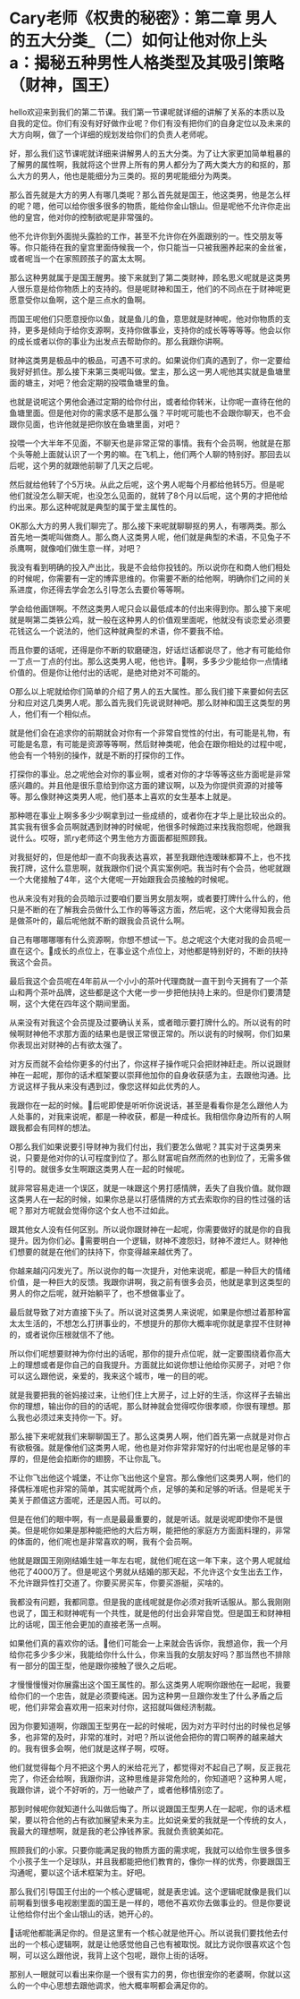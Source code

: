 # Cary老师《权贵的秘密》：第二章 男人的五大分类_（二）如何让他对你上头a：揭秘五种男性人格类型及其吸引策略（财神，国王）

hello欢迎来到我们的第二节课。我们第一节课呢就详细的讲解了关系的本质以及自我的定位。你们有没有好好做作业呢？你们有没有把你们的自身定位以及未来的大方向啊，做了一个详细的规划发给你们的负责人老师呢。

好，那么我们这节课呢就详细来讲解男人的五大分类。为了让大家更加简单粗暴的了解男的属性啊，我就将这个世界上所有的男人都分为了两大类大方的和抠的，那么大方的男人，他也是能细分为三类的。抠的男呢能细分为两类。

那么首先就是大方的男人有哪几类呢？那么首先就是国王，他这类男，他是怎么样的呢？嗯，他可以给你很多很多的物质，能给你金山银山。但是呢他不允许你走出他的皇宫，他对你的控制欲呢是非常强的。

他不允许你到外面抛头露脸的工作，甚至不允许你在外面跟别的一。性交朋友等等。你只能待在我的皇宫里面侍候我一个，你只能当一只被我圈养起来的金丝雀，或者呢当一个在家照顾孩子的富太太啊。

那么这种男就属于是国王醒男。接下来就到了第二类财神，顾名思义呢就是这类男人很乐意是给你物质上的支持的。但是呢财神和国王，他们的不同点在于财神呢更愿意受你以鱼啊，这个是三点水的鱼啊。

而国王呢他们只愿意授你以鱼，就是鱼儿的鱼，意思就是财神呢，他对你物质的支持，更多是倾向于给你支源啊，支持你做事业，支持你的成长等等等等。他会以你的成长或者以你的事业为出发点去帮助你的。那么我跟你讲啊。

财神这类男是极品中的极品，可遇不可求的。如果说你们真的遇到了，你一定要给我好好抓住。那么接下来第三类呢叫做。堂主，那么这一男人呢他其实就是鱼塘里面的塘主，对吧？他会定期的投喂鱼塘里的鱼。

也就是说呢这个男他会通过定期的给你付出，或者给你转米，让你呢一直待在他的鱼塘里面。但是他对你的需求感不是那么强？平时呢可能也不会跟你聊天，也不会跟你见面，也许他就是把你放在鱼塘里面，对吧？

投喂一个大半年不见面，不聊天也是非常正常的事情。我有个会员啊，他就是在那个头等舱上面就认识了一个男的嘛。在飞机上，他们两个人聊的特别好。那回去以后呢，这个男的就跟他前聊了几天之后呢。

然后就给他转了个5万块。从此之后呢，这个男人呢每个月都给他转5万。但是呢他们就没怎么聊天呢，也没怎么见面的，就转了8个月以后呢，这个男的才把他给约出来。那么这种呢就是典型的属于堂主属性的。

OK那么大方的男人我们聊完了。那么接下来呢就聊聊抠的男人，有哪两类。那么首先地一类呢叫做商人。那么商人这类男人呢，他们就是典型的术语，不见兔子不杀鹰啊，就像咱们做生意一样，对吧？

我没有看到明确的投入产出比，我是不会给你投钱的。所以说你在和商人他们相处的时候呢，你需要有一定的博弈思维的。你需要不断的给他啊，明确你们之间的关系进度，你还得去学会怎么引导怎么去要价等等啊。

学会给他画饼啊。不然这类男人呢只会以最低成本的付出来得到你。那么接下来呢就是啊第二类铁公鸡，就一般在这种男人的价值观里面呢，他就没有谈恋爱必须要花钱这么一个说法的，他们这种就典型的术语，你不要我不给。

而且你要的话呢，还得是你不断的软磨硬泡，好话烂话都说尽了，他才有可能给你一丁点一丁点的付出。那么这类男人呢，他也许。🎼啊，多多少少能给你一点情绪价值的。但是你让他付出的话呢，是绝对绝对不可能的。

O那么以上呢就给你们简单的介绍了男人的五大属性。那么我们接下来要如何去区分和应对这几类男人呢。那么首先我们先说说财神吧。那么财神和国王这类型的男人，他们有一个相似点。

就是他们会在追求你的前期就会对你有一个非常自觉性的付出，有可能是礼物，有可能是名意，有可能是资源等等啊，然后财神类呢，他会在跟你相处的过程中呢，他会有一个特别的操作，就是不断的打探你的工作。

打探你的事业。总之呢他会对你的事业啊，或者对你的才华等等这些方面呢是非常感兴趣的。并且他是很乐意给到你这方面的建议啊，以及为你提供资源的对接等等。那么像财神这类男人呢，他们基本上喜欢的女生基本上就是。

那种嗯在事业上啊多多少少啊拿到过一些成绩的，或者你在才华上是比较出众的。其实我有很多会员啊就遇到财神的时候呢，他很多时候跑过来找我抱怨呢，他跟我说什么。哎呀，凯ry老师这个男生他方方面面都挺照顾我。

对我挺好的，但是他却一直不向我表达喜欢，甚至我跟他连暧昧都算不上，也不找我打牌，这什么意思啊，就我跟你们说个真实案例吧。我当时有个会员，他呢就跟一个大佬接触了4年，这个大佬呢一开始跟我会员接触的时候呢。

也从来没有对我的会员暗示过要咱们要当男女朋友啊，或者要打牌什么什么的，他只是不断的在了解我会员做什么工作的等等这方面，然后呢，这个大佬得知我会员是做茶叶的，最后呢他就不断的跟我会员说什么啊。

自己有哪哪哪哪有什么资源啊，你想不想试一下。总之呢这个大佬对我的会员呢一直在这个。🎼成长的点位上，在事业这个点位上，对他都是特别好的，不断的扶持我这个会员。

最后我这个会员呢在4年前从一个小小的茶叶代理商就一直干到今天拥有了一个茶山和两个茶叶品牌，这些都是这个大佬一步一步把他扶持上来的。但是你们要清楚啊，这个大佬在四年这个期间里面。

从来没有对我这个会员提及过要确认关系，或者暗示要打牌什么的。所以说有的时候啊财神他不求那方面的结果也是很正常很正常的。所以说有的时候啊，你们如果你表现出对财神的占有欲太强了。

对方反而就不会给你更多的付出了，你这样子操作呢只会把财神赶走。所以说跟财神在一起呢，那你的话术框架要以崇拜他加你的自身收获感为主，去跟他沟通。比方说这样子我从来没有遇到过，像您这样如此优秀的人。

我跟你在一起的时候。🎼后呢即使是听听你说说话，甚至是看看你是怎么跟他人为人处事的，对我来说呢，都是一种收获，都是一种成长。我相信你身边所有的人啊跟我都会有同样的想法。

O那么我们如果说要引导财神为我们付出，我们要怎么做呢？其实对于这类男来说，只要是他对你的认可程度到位了。那么财富呢自然而然的也到位了，无需多做引导的。就很多女生啊跟这类男人在一起的时候呢。

就非常容易走进一个误区，就是一味跟这个男打感情牌，丢失了自我价值。就你跟这类男人在一起的时候，如果你总是以打感情牌的方式去索取你的目的性过强的话呢？那对方呢就会觉得你这个女人也不过如此。

跟其他女人没有任何区别。所以说你跟财神在一起呢，你需要做好的就是你的自我提升。因为你们必。🎼需要明白一个逻辑，财神不渡怨妇，财神不渡烂人。财神他们想要的就是在他们的扶持下，你变得越来越优秀了。

你越来越闪闪发光了。所以说你的每一次提升，对他来说呢，都是一种巨大的情绪价值，是一种巨大的反馈。我跟你讲啊，我之前有很多会员，他就是拿到这类型的男人的你之后呢，就开始躺平了，也不想做事业了。

最后就导致了对方直接下头了。所以说对这类男人来说呢，如果是你想过着那种富太太生活的，不想怎么打拼事业的，不想提升的那你大概率呢你就是拿捏不住财神的，或者说你压根就信不了他。

所以你们呢想要财神为你付出的话呢，那你的提升点位呢，就一定要围绕着你高大上的理想或者是你自己的自我提升。方面就比如说你想让他给你买房子，对吧？你可以这么跟他说，亲爱的，我来这个城市，唯一的目的呢。

就是我要把我的爸妈接过来，让他们住上大房子，过上好的生活，你这样子去输出你的理想，输出你的目的的话呢，那么财神就会觉得哎你很孝顺，你很有理想。那么我也必须过来支持你一下。好。

那么接下来呢就我们来聊聊国王了。那么这类男人啊，他们首先第一点就是对你占有欲极强。就是像他们这类男人呢，他也是对你非常非常好的付出呢也是足够的丰厚的，但是他会掐断你的翅膀，不让你乱飞。

不让你飞出他这个城堡，不让你飞出他这个皇宫。那么像他们这类男人啊，他们的择偶标准呢也非常的简单，其实呢就两个点，足够的美和足够的听话。但是呢关于美关于颜值这方面呢，还是因人而。可以的。

但是在他们的眼中啊，有一点是最最重要的，就是听话。就是说呢即使你不是很美。但是呢你如果是那种能把他的大后方啊，能把他的家庭方方面面料理的，非常的体面的，他们呢也是非常喜欢的啊，我有个会员啊。

他就是跟国王刚刚结婚生娃一年左右呢，就他们呢在这一年下来，这个男人呢就给他花了4000万了。但是呢这个男就从结婚的那天起，不允许这个女生出去工作，不允许跟异性打交道了。你要买房买车，你要买游艇，买啥的。

我都没有问题，我都同意。但是我的底线呢就是你必须对我听话服从。那么我刚刚也说了，国王和财神呢有一个共性，就是他的付出会非常自觉。但是国王和财神相比的话呢，国王他会更加的直接老荡一点啊。

如果他们真的喜欢你的话。🎼他们可能会一上来就会告诉你，我想追你，我一个月给你花多少多少米，我能给你什么什么，你来当我的女朋友好吗？那当然也不排除有一部分的国王型，他是跟你接触了很久之后呢。

才慢慢慢慢对你展露出这个国王属性的。那么这类男人呢啊你跟他在一起呢，我要给你们的一个忠告，就是必须要纯迷。因为这种男一旦跟你发生了什么矛盾之后呢，他们非常会喜欢用一招来对付你，这招就叫做经济制裁。

因为你要知道啊，你跟国王型男在一起的时候呢，因为对方平时付出的时候也足够多，也非常的及时，非常的准时，对吧？所以说他会把你的胃口啊养的越来越大的。我有很多会啊，他们就是这样子啊，哎呀。

他们就觉得每个月不把这个男人的米给花光了，都觉得对不起自己了啊，反正我花完了，你还会给啊，我跟你讲，这种思维是非常危险的，你知道吧？这种男人呢，我跟你讲，说个不好听的，万一他破产了，或者他移情别恋了。

那到时候呢你就知道什么叫做后悔了。所以说跟国王型男人在一起呢，你的话术框架，要以符合他的占有欲加展望未来为主。比如说亲爱的我就是一个传统的女人，我最大的理想啊，就是我的老公挣钱养家。我就负责貌美如花。

照顾我们的小家。只要你能满足我的物质方面的需求呢，我就可以给你生很多很多个小孩子生一个足球队，并且我都能把他们教育的，像你一样的优秀，你要跟国王沟通呢，要以这个话术框架为主。好吧。

那么我们引导国王付出的一个核心逻辑呢，就是表忠诚。这个逻辑呢就像是我们以前啊看到很多电视剧里面的国王是一样的，嗯他不喜欢你去做事业的。但是你要说让他给你付出个金山银山的话，她开心的。

🎼话呢他都能满足你的。但是这里有一个核心就是他开心。所以说我们要找他去付出的一个核心逻辑啊，就是让他感觉他自己也有被取悦。就比方说你很喜欢这个包啊，可以这么跟他说，我背上这个包呢，跟你上街的话呀。

那别人一眼就可以看出来你是一个很有实力的男，你也很宠你的老婆啊，你就以这么的一个中心思想去跟他调求，他大概率啊都会满足你的。

